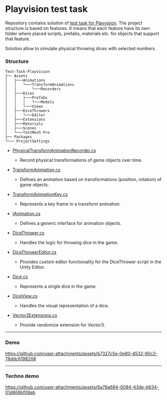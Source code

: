 # Playvision test task


Repository contains solution of [test task for Playvision](https://playvision.notion.site/Unity-06482e0128b341c1a1c13db137357d21). 
The project structure is based on features. 
It means that each feature have its own folder where placed scripts, prefabs, materials etc. for objects that support that feature.


Solution allow to simulate physical throwing dices with selected numbers.


### Structure

```
Test-Task-Playvision
├── Assets
│   ├───Animations
│   │   └───TransformAnimations
│   │       └───Recorders
│   ├───Dices
│   │   ├───Prefabs
│   │   │   └───Models
│   │   └───Views
│   ├───DiceThrowers
│   │   └───Editor
│   ├───Extensions
│   ├───Materials
│   ├───Scenes
│   └───TextMesh Pro
├── Packages
└─── ProjectSettings
```


* [PhysicalTransformAnimationRecorder.cs](Assets/Animations/TransformAnimations/Recorders/PhysicalTransformAnimationRecorder.cs)

  * Record physical transformations of game objects over time.

* [TransformAnimation.cs](Assets/Animations/TransformAnimations/TransformAnimation.cs)
  
  * Defines an animation based on transformations (position, rotation) of game objects.

* [TransformAnimationKey.cs](Assets/Animations/TransformAnimations/TransformAnimationKey.cs)
  
  * Represents a key frame in a transform animation.

* [IAnimation.cs](Assets/Animations/IAnimation.cs)

  * Defines a generic interface for animation objects.

* [DiceThrower.cs](Assets/DiceThrowers/DiceThrower.cs)

  * Handles the logic for throwing dice in the game.

* [DiceThrowerEditor.cs](Assets/DiceThrowers/Editor/DiceThrowerEditor.cs)

  * Provides custom editor functionality for the DiceThrower script in the Unity Editor.

* [Dice.cs](Assets/Dices/Dice.cs)

  * Represents a single dice in the game.

* [DiceView.cs](Assets/Dices/Views/DiceView.cs)

  * Handles the visual representation of a dice.

* [Vector3Extensions.cs](Assets/Extensions/Vector3Extensions.cs)
  
  * Provide randomize extension for Vector3.

***

### Demo 

https://github.com/user-attachments/assets/b7327c5e-0e80-4532-90c2-78ddc6198208

***

### Techno demo

https://github.com/user-attachments/assets/6a78a684-0084-43de-b634-01d869bf08ab
